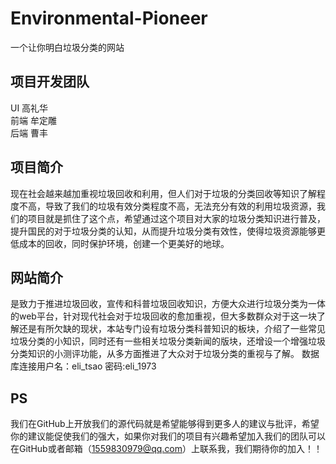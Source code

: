 # Environmental-Pioneer
一个让你明白垃圾分类的网站  
## 项目开发团队
UI 高礼华  
前端 牟定雕  
后端 曹丰  
## 项目简介
现在社会越来越加重视垃圾回收和利用，但人们对于垃圾的分类回收等知识了解程度不高，导致了我们的垃圾有效分类程度不高，无法充分有效的利用垃圾资源，我们的项目就是抓住了这个点，希望通过这个项目对大家的垃圾分类知识进行普及，提升国民的对于垃圾分类的认知，从而提升垃圾分类有效性，使得垃圾资源能够更低成本的回收，同时保护环境，创建一个更美好的地球。  
## 网站简介
是致力于推进垃圾回收，宣传和科普垃圾回收知识，方便大众进行垃圾分类为一体的web平台，针对现代社会对于垃圾回收的愈加重视，但大多数群众对于这一块了解还是有所欠缺的现状，本站专门设有垃圾分类科普知识的板块，介绍了一些常见垃圾分类的小知识，同时还有一些相关垃圾分类新闻的版块，还增设一个增强垃圾分类知识的小测评功能，从多方面推进了大众对于垃圾分类的重视与了解。
数据库连接用户名：eli_tsao  密码:eli_1973
## PS
我们在GitHub上开放我们的源代码就是希望能够得到更多人的建议与批评，希望你的建议能促使我们的强大，如果你对我们的项目有兴趣希望加入我们的团队可以在GitHub或者邮箱（1559830979@qq.com）上联系我，我们期待你的加入！！
